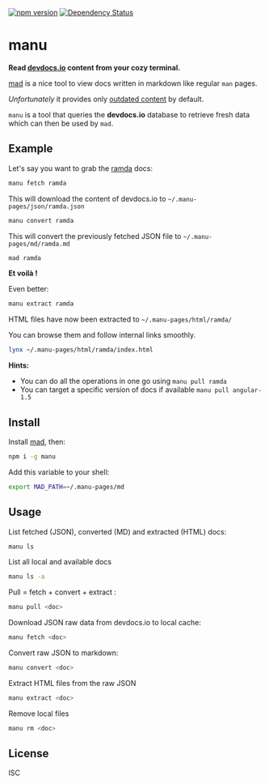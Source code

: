 [![npm version](https://badge.fury.io/js/manu.svg)](http://badge.fury.io/js/manu)
[![Dependency Status](https://david-dm.org/byteclubfr/manu.png)](https://david-dm.org/byteclubfr/manu)

# manu

**Read [devdocs.io](http://devdocs.io/) content from your cozy terminal.**

[mad](https://github.com/tj/mad) is a nice tool to view docs written in markdown like regular `man` pages.

*Unfortunately* it provides only [outdated content](https://github.com/tj/mad-pages) by default.

`manu` is a tool that queries the **devdocs.io** database to retrieve fresh data which can then be used by `mad`.

## Example

Let's say you want to grab the [ramda](http://ramdajs.com/0.21.0/docs/) docs:

```sh
manu fetch ramda
```

This will download the content of devdocs.io to `~/.manu-pages/json/ramda.json`

```sh
manu convert ramda
```

This will convert the previously fetched JSON file to `~/.manu-pages/md/ramda.md`

```sh
mad ramda
```

**Et voilà !**

Even better:

```sh
manu extract ramda
```

HTML files have now been extracted to `~/.manu-pages/html/ramda/`

You can browse them and follow internal links smoothly.

```sh
lynx ~/.manu-pages/html/ramda/index.html
```

**Hints:**
- You can do all the operations in one go using `manu pull ramda`
- You can target a specific version of docs if available `manu pull angular-1.5`

## Install

Install [mad](https://github.com/tj/mad), then:

```sh
npm i -g manu
```

Add this variable to your shell:

```sh
export MAD_PATH=~/.manu-pages/md
```

## Usage

List fetched (JSON), converted (MD) and extracted (HTML) docs:

```sh
manu ls
```

List all local and available docs

```sh
manu ls -a
```

Pull = fetch + convert + extract :

```sh
manu pull <doc>
```
Download JSON raw data from devdocs.io to local cache:

```sh
manu fetch <doc>
```

Convert raw JSON to markdown:

```sh
manu convert <doc>
```

Extract HTML files from the raw JSON

```sh
manu extract <doc>
```

Remove local files

```sh
manu rm <doc>
```

## License

ISC
